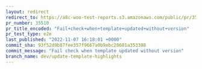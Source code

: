 ```yaml
---
layout: redirect
redirect_to: https://a8c-woo-test-reports.s3.amazonaws.com/public/pr/35510/e2e/index.html
pr_number: 35510
pr_title_encoded: "Fail+check+when+template+updated+without+version"
pr_test_type: e2e
last_published: "2022-11-07 16:18:01 +0000"
commit_sha: 93f52d9b87fee357f9667a0b9ebc20681a353398
commit_message: "Fail check when template updated without version"
branch_name: dev/update-template-highlights
---
```

